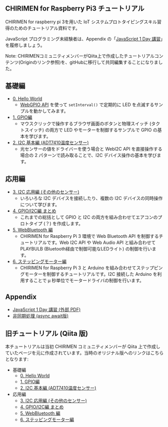 ## CHIRIMEN for Raspberry Pi3 チュートリアル

CHIRIMEN for raspberry pi 3を用いた IoT システムプロトタイピングスキル習得のためのチュートリアル資料です。

JavaScript プログラミング未経験者は、Appendix の「[JavaScript 1 Day 講習](https://webiotmakers.github.io/static/docs/2017/maebashi-js.pdf)」を履修しましょう。

Note: CHIRIMENコミュニティメンバーがQiita上で作成したチュートリアルコンテンツ(Originのリンク参照)を、gitHubに移行して共同編集することになりました。

## 基礎編
* [0. Hello World](/raspi3/JA/section0)
  * [WebGPIO API](https://rawgit.com/browserobo/WebGPIO/master/) を使って `setInterval()` で定期的に LED を点滅するサンプルを動かしてみます。
* [1. GPIO編](/raspi3/JA/section1)
  * マウスクリックで操作するブラウザ画面のボタンと物理スイッチ (タクトスイッチ) の両方で LED やモーターを制御するサンプルで GPIO の基本を学びます。
* [2. I2C 基本編 (ADT7410温度センサー)](/raspi3/JA/section2)
  * 光センサーの値をドライバーを使う場合と WebI2C API を直接操作する場合の 2 パターンで読み取ることで、I2C デバイス操作の基本を学びます。

## 応用編
* [3. I2C 応用編 (その他のセンサー)](/raspi3/JA/section3)
  * いろいろな I2C デバイスを接続したり、複数の I2C デバイスの同時操作について学びます。
* [4. GPIO/I2C編 まとめ](/raspi3/JA/section4)
  * これまでの総括として GPIO と I2C の両方を組み合わせてエアコンのプロトタイプ (？) を作成します。
* [5. WebBluetooth 編](/raspi3/JA/section5)
  * CHIRIMEN for Raspberry Pi 3 環境で Web Bluetooth API を制御するチュートリアルです。Web I2C API や Web Audio API と組み合わせて PLAYBULB (Bluetooth経由で制御可能なLEDライト) の制御を行います。
* [6. ステッピングモーター編](/raspi3/JA/section6)
  * CHIRIMEN for Raspberry Pi 3 と Arduino を組み合わせてステップピングモーターを制御するチュートリアルです。I2C 接続した Arduino を利用することで μ 秒単位でモータードライバの制御を行います。

## Appendix
* [JavaScript 1 Day 講習 (外部 PDF)](https://webiotmakers.github.io/static/docs/2017/maebashi-js.pdf)
* [非同期処理 (async await版)](/raspi3/JA/appendix0)


## 旧チュートリアル (Qiita 版)

本チュートリアルは当初 CHIRIMEN コミュニティメンバーが Qiita 上で作成していたページを元に作成されています。当時のオリジナル版へのリンクはこちらとなります:

* 基礎編
  * [0. Hello World](https://qiita.com/tadfmac/items/82817476615fdc7394b3)
  * [1. GPIO編](https://qiita.com/tadfmac/items/ebd01cfe46e30de70f3d)
  * [2. I2C 基本編 (ADT7410温度センサー)](https://qiita.com/tadfmac/items/36d5467f79b6fd3114fb)
* 応用編
  * [3. I2C 応用編 (その他のセンサー)](https://qiita.com/tadfmac/items/b17d8c6a35b31c495a36)
  * [4. GPIO/I2C編 まとめ](https://qiita.com/tadfmac/items/d627f8d2fec3c5f8711b)
  * [5. WebBluetooth 編](https://qiita.com/g200kg/items/28b3cc8c058bb49673a2)
  * [6. ステッピングモーター編](https://qiita.com/g200kg/items/cfb737c07b9b6edced3e)
